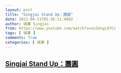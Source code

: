 ```yaml
---
layout: post
title: "Singjai Stand Up：團圓"
date: 2022-09-11T05:36:11.000Z
author: 城寨 Singjai
from: https://www.youtube.com/watch?v=oLGUngL6YCc
tags: [ 城寨 ]
comments: True
categories: [ 城寨 ]
---
```

<!--1662874571000-->
[Singjai Stand Up：團圓](https://www.youtube.com/watch?v=oLGUngL6YCc)
------

<div>

</div>
